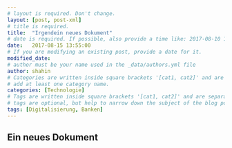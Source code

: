 ```yaml
---
# layout is required. Don't change.
layout: [post, post-xml]
# title is required.
title:  "Irgendein neues Dokument"
# date is required. If possible, also provide a time like: 2017-08-10 10:25:00.
date:   2017-08-15 13:55:00 
# If you are modifying an existing post, provide a date for it.
modified_date: 
# author must be your name used in the _data/authors.yml file
author: shahin
# Categories are written inside square brackets '[cat1, cat2]' and are separated by comma.
# add at least one category name.
categories: [Technologie]
# Tags are written inside square brackets '[cat1, cat2]' and are separated by comma.
# tags are optional, but help to narrow down the subject of the blog post
tags: [Digitalisierung, Banken]
---
```


## Ein neues Dokument
